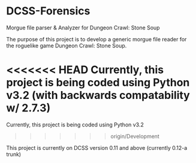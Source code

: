 DCSS-Forensics
==============

Morgue file parser &amp; Analyzer for Dungeon Crawl: Stone Soup

The purpose of this project is to develop a generic morgue file 
reader for the roguelike game Dungeon Crawl: Stone Soup. 

<<<<<<< HEAD
Currently, this project is being coded using Python v3.2 (with backwards compatability w/ 2.7.3)
=======
Currently, this project is being coded using Python v3.2
>>>>>>> origin/Development

This project is currently on DCSS version 0.11 and above (currently 0.12-a trunk)
